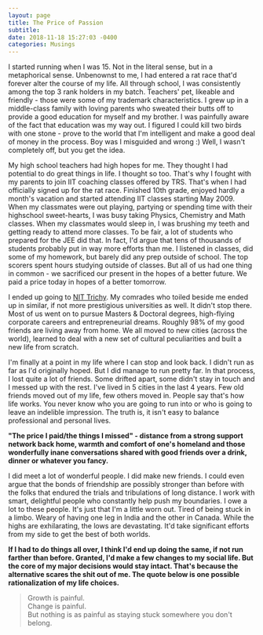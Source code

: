 ```yaml
---
layout: page
title: The Price of Passion
subtitle:  
date: 2018-11-18 15:27:03 -0400
categories: Musings
---
```


I started running when I was 15. Not in the literal sense, but in a metaphorical sense. Unbenownst to me, I had entered a rat race that'd forever alter the course of my life. All through school, I was consistently among the top 3 rank holders in my batch. Teachers' pet, likeable and friendly - those were some of my trademark characteristics. I grew up in a middle-class family with loving parents who sweated their butts off to provide a good education for myself and my brother. I was painfully aware of the fact that education was my way out. I figured I could kill two birds with one stone - prove to the world that I'm intelligent and make a good deal of money in the process. Boy was I misguided and wrong :) Well, I wasn't completely off, but you get the idea. 

My high school teachers had high hopes for me. They thought I had potential to do great things in life. I thought so too. That's why I fought with my parents to join IIT coaching classes offered by TRS. That's when I had officially signed up for the rat race. Finished 10th grade, enjoyed hardly a month's vacation and started attending IIT classes starting May 2009. When my classmates were out playing, partying or spending time with their highschool sweet-hearts, I was busy taking Physics, Chemistry and Math classes. When my classmates would sleep in, I was brushing my teeth and getting ready to attend more classes. To be fair, a lot of students who prepared for the JEE did that. In fact, I'd argue that tens of thousands of students probably put in way more efforts than me. I listened in classes, did some of my homework, but barely did any prep outside of school. The top scorers spent hours studying outside of classes. But all of us had one thing in common - we sacrificed our present in the hopes of a better future. We paid a price today in hopes of a better tomorrow. 

I ended up going to [NIT Trichy](https://www.nitt.edu/). My comrades who toiled beside me ended up in similar, if not more prestigious universities as well. It didn't stop there. Most of us went on to pursue Masters & Doctoral degrees, high-flying corporate careers and entrepreneurial dreams. Roughly 98% of my good friends are living away from home. We all moved to new cities (across the world), learned to deal with a new set of cultural peculiarities and built a new life from scratch.

I'm finally at a point in my life where I can stop and look back. I didn't run as far as I'd originally hoped. But I did manage to run pretty far. In that process, I lost quite a lot of friends. Some drifted apart, some didn't stay in touch and I messed up with the rest. I've lived in 5 cities in the last 4 years. Few old friends moved out of my life, few others moved in. People say that's how life works. You never know who you are going to run into or who is going to leave an indelible impression. The truth is, it isn't easy to balance professional and personal lives.

<b>"The price I paid/the things I missed" - distance from a strong support network back home, warmth and comfort of one's homeland and those wonderfully inane conversations shared with good friends over a drink, dinner or whatever you fancy. </b>

I did meet a lot of wonderful people. I did make new friends. I could even argue that the bonds of friendship are possibly stronger than before with the folks that endured the trials and tribulations of long distance. I work with smart, delightful people who constantly help push my boundaries. I owe a lot to these people. It's just that I'm a little worn out. Tired of being stuck in a limbo. Weary of having one leg in India and the other in Canada. While the highs are exhilarating, the lows are devastating. It'd take significant efforts from my side to get the best of both worlds. 

<b> If I had to do things all over, I think I'd end up doing the same, if not run farther than before. Granted, I'd make a few changes to my social life. But the core of my major decisions would stay intact. That's because the alternative scares the shit out of me. The quote below is one possible rationalization of my life choices. </b>

<blockquote>
    Growth is painful. <br>
    Change is painful. <br>
    But nothing is as painful as staying stuck somewhere you don't belong.
</blockquote>
